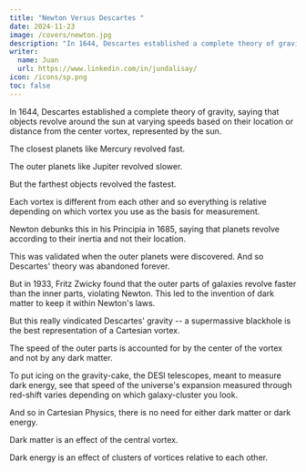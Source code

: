 ```yaml
---
title: "Newton Versus Descartes "
date: 2024-11-23
image: /covers/newton.jpg
description: "In 1644, Descartes established a complete theory of gravity, saying that objects revolve around the sun at varying speeds based on their location or distance from the center vortex, represented by the sun"
writer:
  name: Juan
  url: https://www.linkedin.com/in/jundalisay/
icon: /icons/sp.png
toc: false
---
```



In 1644, Descartes established a complete theory of gravity, saying that objects revolve around the sun at varying speeds based on their location or distance from the center vortex, represented by the sun. 

The closest planets like Mercury revolved fast.

The outer planets like Jupiter revolved slower.

But the farthest objects revolved the fastest.

Each vortex is different from each other and so everything is relative depending on which vortex you use as the basis for measurement.  

Newton debunks this in his Principia in 1685, saying that planets revolve according to their inertia and not their location. 

This was validated when the outer planets were discovered. And so Descartes' theory was abandoned forever. 

But in 1933, Fritz Zwicky found that the outer parts of galaxies revolve faster than the inner parts, violating Newton. This led to the invention of dark matter to keep it within Newton's laws. 

But this really vindicated Descartes' gravity -- a supermassive blackhole is the best representation of a Cartesian vortex. 

The speed of the outer parts is accounted for by the center of the vortex and not by any dark matter. 

To put icing on the gravity-cake, the DESI telescopes, meant to measure dark energy, see that speed of the universe's expansion measured through red-shift varies depending on which galaxy-cluster you look.

And so in Cartesian Physics, there is no need for either dark matter or dark energy. 

Dark matter is an effect of the central vortex. 

Dark energy is an effect of clusters of vortices relative to each other. 